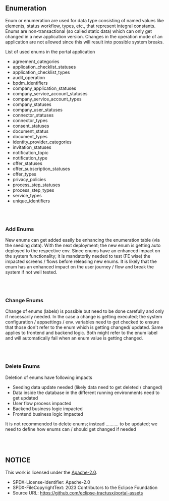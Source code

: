 ## Enumeration

Enum or enumeration are used for data type consisting of named values like elements, status workflow, types, etc., that represent integral constants. Enums are non-transactional (so called static data) which can only get changed in a new application version. Changes in the operation mode of an application are not allowed since this will result into possible system breaks.

List of used enums in the portal application

- agreement_categories
- application_checklist_statuses
- application_checklist_types
- audit_operation
- bpdm_identifiers
- company_application_statuses
- company_service_account_statuses
- company_service_account_types
- company_statuses
- company_user_statuses
- connector_statuses
- connector_types
- consent_statuses
- document_status
- document_types
- identity_provider_categories
- invitation_statuses
- notification_topic
- notification_type
- offer_statuses
- offer_subscription_statuses
- offer_types
- privacy_policies
- process_step_statuses
- process_step_types
- service_types
- unique_identifiers

<br>
<br>

### Add Enums

New enums can get added easily be enhancing the enumeration table (via the seeding data). With the next deployment; the new enum is getting auto deployed to the respective env.
Since enums have an enhanced impact on the system functionality; it is mandatorily needed to test (FE wise) the impacted screens / flows before releasing new enums. It is likely that the enum has an enhanced impact on the user journey / flow and break the system if not well tested.

<br>
<br>

### Change Enums

Change of enums (labels) is possible but need to be done carefully and only if necessarily needed.
In the case a change is getting executed; the system configuration / appsettings / env. variables need to get checked to ensure that those don't refer to the enum which is getting changed/ updated.
Same applies to frontend and backend logic. Both might refer to the enum label and will automatically fail when an enum value is getting changed.

<br>
<br>

### Delete Enums

Deletion of enums have following impacts

- Seeding data update needed (likely data need to get deleted / changed)
- Data inside the database in the different running environments need to get updated
- User flow process impacted
- Backend business logic impacted
- Frontend business logic impacted

It is not recommended to delete enums; instead .......... to be updated; we need to define how enums can / should get changed if needed

<br>
<br>

## NOTICE

This work is licensed under the [Apache-2.0](https://www.apache.org/licenses/LICENSE-2.0).

- SPDX-License-Identifier: Apache-2.0
- SPDX-FileCopyrightText: 2023 Contributors to the Eclipse Foundation
- Source URL: https://github.com/eclipse-tractusx/portal-assets
